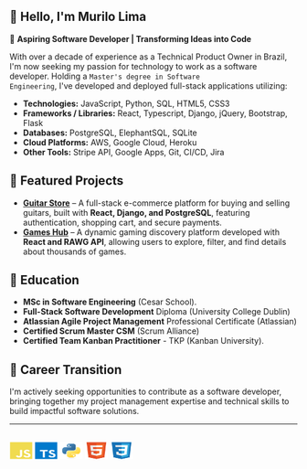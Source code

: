 ## 👋 Hello, I'm Murilo Lima  

🚀 **Aspiring Software Developer | Transforming Ideas into Code**  

With over a decade of experience as a Technical Product Owner in Brazil, I'm now seeking my passion for technology to work as a software developer. Holding a <code>Master's degree in Software Engineering</code>, I've developed and deployed full-stack applications utilizing:  

- **Technologies:**	JavaScript, Python, SQL, HTML5, CSS3
- **Frameworks / Libraries:**	React, Typescript, Django, jQuery, Bootstrap, Flask
- **Databases:** PostgreSQL, ElephantSQL, SQLite
- **Cloud Platforms:** AWS, Google Cloud, Heroku
- **Other Tools:** Stripe API, Google Apps, Git, CI/CD, Jira

## 🌟 Featured Projects  

- **[Guitar Store](https://github.com/omurilolima/guitar-store)** – A full-stack e-commerce platform for buying and selling guitars, built with **React, Django, and PostgreSQL**, featuring authentication, shopping cart, and secure payments.  
- **[Games Hub](https://github.com/omurilolima/game-hub)** – A dynamic gaming discovery platform developed with **React and RAWG API**, allowing users to explore, filter, and find details about thousands of games.  

## 🏅 Education  

- **MSc in Software Engineering** (Cesar School).
- **Full-Stack Software Development** Diploma (University College Dublin)
- **Atlassian Agile Project Management** Professional Certificate (Atlassian)
- **Certified Scrum Master CSM** (Scrum Alliance) 
- **Certified Team Kanban Practitioner** - TKP (Kanban University).

## 🎯 Career Transition  

I'm actively seeking opportunities to contribute as a software developer, bringing together my project management expertise and technical skills to build impactful software solutions.  

---

<div style="display: inline_block"><br>
  <img align="center" alt="Javascript" height="30" width="40" src="https://raw.githubusercontent.com/devicons/devicon/master/icons/javascript/javascript-plain.svg">
  <img align="center" alt="Typescript" height="30" width="40" src="https://raw.githubusercontent.com/devicons/devicon/refs/heads/master/icons/typescript/typescript-original.svg">
  <img align="center" alt="Python" height="30" width="40" src="https://raw.githubusercontent.com/devicons/devicon/master/icons/python/python-original.svg">
  <img align="center" alt="HTML" height="30" width="40" src="https://raw.githubusercontent.com/devicons/devicon/master/icons/html5/html5-original.svg"> 
  <img align="center" alt="CSS" height="30" width="40" src="https://raw.githubusercontent.com/devicons/devicon/master/icons/css3/css3-original.svg">
 </div>
<br />
